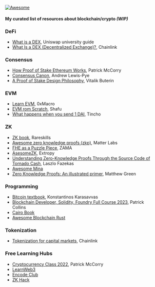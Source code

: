 [![Awesome](https://awesome.re/badge-flat2.svg)](https://awesome.re)
#### My curated list of resources about blockchain/crypto *(WIP)*

### DeFi
- [What is a DEX](https://uniswap.university/guides/view/what-is-a-dex-uniswap/0), Uniswap university guide
- [What Is a DEX (Decentralized Exchange)?](https://chain.link/education-hub/what-is-decentralized-exchange-dex), Chainlink


### Consensus
- [How Proof of Stake Ethereum Works](https://www.cryptofrens.info/p/how-proof-of-stake-ethereum-works?utm_campaign=post&utm_medium=web), Patrick McCorry
- [Consensus Canon](https://a16zcrypto.com/posts/article/consensus-canon/), Andrew Lewis-Pye
- [A Proof of Stake Design Philosophy](https://medium.com/@VitalikButerin/a-proof-of-stake-design-philosophy-506585978d51), Vitalik Buterin


### EVM
- [Learn EVM](https://learnevm.com/chapters/intro/overview), 0xMacro
- [EVM rom Scratch](https://evm-from-scratch.xyz/), Shafu
- [What happens when you send 1 DAI](https://www.notonlyowner.com/learn/what-happens-when-you-send-one-dai), Tincho

  
### ZK
- [ZK book](https://www.rareskills.io/zk-book), Rareskills
- [Awesome zero knowledge proofs (zkp)](https://github.com/matter-labs/awesome-zero-knowledge-proofs), Matter Labs
- [FHE as a Puzzle Piece](https://www.zama.ai/post/fhe-as-a-puzzle-piece), ZAMA
- [AsesomeZK](https://github.com/ExtropyIO/AwesomeZK), Extropy
- [Understanding Zero-Knowledge Proofs Through the Source Code of Tornado Cash](https://betterprogramming.pub/understanding-zero-knowledge-proofs-through-the-source-code-of-tornado-cash-41d335c5475f), Laszlo Fazekas
- [Awesome Mina](https://awesome.mina.tools/)
- [Zero Knowledge Proofs: An illustrated primer](https://blog.cryptographyengineering.com/2014/11/27/zero-knowledge-proofs-illustrated-primer/), Matthew Green


### Programming
- [Bitcoin textbook](https://kkarasavvas.com/assets/bitcoin-textbook.pdf), Konstantinos Karasavvas
- [Blockchain Developer, Solidity, Foundry Full Course 2023](https://www.youtube.com/playlist?list=PL4Rj_WH6yLgWe7TxankiqkrkVKXIwOP42), Patrick Collins
- [Cairo Book](https://book.cairo-lang.org/)
- [Awesome Blockchain Rust](https://github.com/rust-in-blockchain/awesome-blockchain-rust)


### Tokenization
- [Tokenization for capital markets](https://blog.chain.link/tokenization-for-capital-markets/), Chainlink


### Free Learning Hubs
- [Cryptocurrency Class 2022](https://pisa.watch/), Patrick McCorry
- [LearnWeb3](https://learnweb3.io/)
- [Encode Club](https://www.encode.club/)
- [ZK Hack](https://zkhack.dev/)

